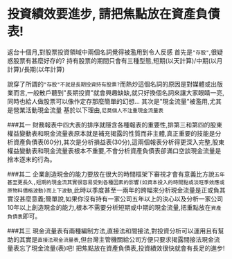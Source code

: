 # 投資績效要進步, 請把焦點放在資產負債表!

返台十個月,對股票投資領域中兩個名詞覺得被濫用到令人反感
首先是`"存股"`,很疑惑股票有甚麼好存的?
持有股票的期間只會有三種型態,短期(以天計算)/中期(以月計算)/長期(以年計算)

說穿了所謂的`"存股"不就是長期投資持有股票?`而熱炒這個名詞的原因是對媒體或出版業而言,一般散戶聽到"長期投資"就會興趣缺缺,就只好換個名詞來讓大家眼睛一亮,同時也給人做股票可以像作定存那麼簡單的幻想...
其次是"現金流量"被濫用,尤其是營業活動現金流量
基於以下理由,`尼莫個人不注重現金流量表`

###其一
財務報表中四大表的排序就隱含各種報表的重要性,排第三和第四的股東權益變動表和現金流量表原本就是補充揭露的性質而非主體,真正重要的技能是分析資產負債表(60分),其次是分析損益表(30分),這兩個報表分析得更深入完整,股東權益變動表和現金流量表根本不重要,不會分析資產負債表卻滿口空談現金流量是捨本逐末的行為。

###其二
企業創造現金的能力要放在很大的時間框架下審視才會有意義比方說`五年甚至更長久,短期的現金流其實很容易受到各種因素的影響(如資本投入的時間點或淡旺季效應或原物料價格波動)而上下波動`,此時以季度甚至一兩年的跨幅來分析現金流量是正或負其實沒甚麼意義;簡單說,如果你沒有持有一家公司五年以上的決心以及分析一家公司10年以上創造現金的能力,根本不需要分析短期或中期的現金流量,把重點放在`資產負債表`即可。

###其三
現金流量表有兩種編制方法,直接法和間接法,對投資分析可以運用且有幫助的其實是`直接法現金流量表`,但台灣主管機關給公司方便只要求揭露間接法現金流量表忘了現金流量(表)吧! 把焦點放在資產負債表,投資績效很快就會有長足的進步!
